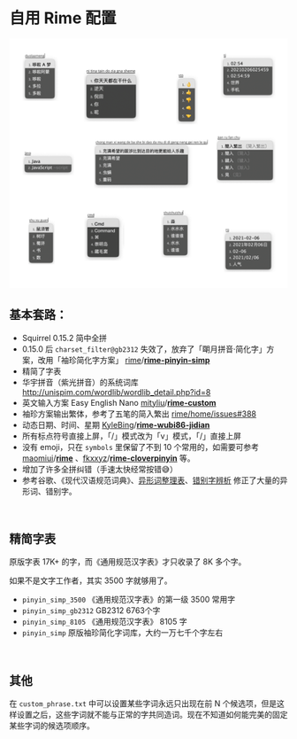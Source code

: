 # 自用 Rime 配置

![demo](./demo.jpg)



## 基本套路：

-   Squirrel 0.15.2 简中全拼
-   0.15.0 后  `charset_filter@gb2312` 失效了，放弃了「朙月拼音·简化字」方案，改用「袖珍简化字方案」 [rime](https://github.com/rime)/**[rime-pinyin-simp](https://github.com/rime/rime-pinyin-simp)**
-   精简了字表
-   华宇拼音（紫光拼音）的系统词库 http://unispim.com/wordlib/wordlib_detail.php?id=8
-   英文输入方案 Easy English Nano [mityliu](https://github.com/mityliu)/**[rime-custom](https://github.com/mityliu/rime-custom)**
-   袖珍方案输出繁体，参考了五笔的简入繁出 [rime/home/issues#388](https://github.com/rime/home/issues/388#issuecomment-504572224) 
-   动态日期、时间、星期 [KyleBing](https://github.com/KyleBing)/**[rime-wubi86-jidian](https://github.com/KyleBing/rime-wubi86-jidian)**
-   所有标点符号直接上屏，「/」模式改为「v」模式，「/」直接上屏
-   没有 emoji，只在 `symbols` 里保留了不到 10 个常用的，如需要可参考 [maomiui](https://github.com/maomiui)/**[rime](https://github.com/maomiui/rime)** 、[fkxxyz](https://github.com/fkxxyz)/**[rime-cloverpinyin](https://github.com/fkxxyz/rime-cloverpinyin)** 等。
-   增加了许多全拼纠错（手速太快经常按错😅）
-   参考谷歌、《现代汉语规范词典》、[异形词整理表](https://wucuozi.com/cuobiezi/yixingzi/)、[错别字辨析](https://wucuozi.com/bian/ ) 修正了大量的异形词、错别字。

<br>

## 精简字表

原版字表 17K+ 的字，而《通用规范汉字表》才只收录了 8K 多个字。

如果不是文字工作者，其实 3500 字就够用了。

-   `pinyin_simp_3500` 《通用规范汉字表》的第一级 3500 常用字
-   `pinyin_simp_gb2312` GB2312 6763个字
-   `pinyin_simp_8105` 《通用规范汉字表》 8105 字
-   `pinyin_simp` 原版袖珍简化字词库，大约一万七千个字左右

<br>

## 其他

在  `custom_phrase.txt` 中可以设置某些字词永远只出现在前 N 个候选项，但是这样设置之后，这些字词就不能与正常的字共同造词。现在不知道如何能完美的固定某些字词的候选项顺序。  



